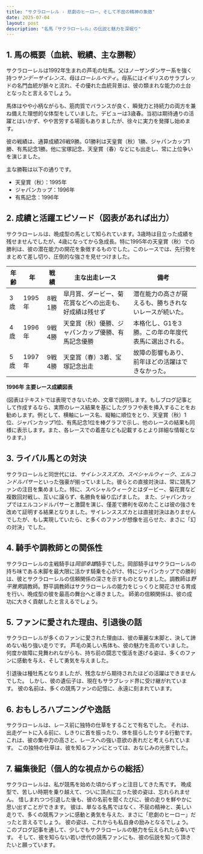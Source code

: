```yaml
---
title: "サクラローレル - 悲劇のヒーロー、そして不屈の精神の象徴"
date: 2025-07-04
layout: post
description: "名馬『サクラローレル』の伝説と魅力を深堀り"
---
```


## 1. 馬の概要（血統、戦績、主な勝鞍）

サクラローレルは1992年生まれの芦毛の牡馬。父はノーザンダンサー系を強く持つ*サンデーサイレンス*、母は*ローレルベティ*。母系にはイギリスのサラブレッドの名門血統が脈々と流れ、その優れた血統背景は、彼の類まれな能力の土台となったと言えるでしょう。

馬体はやや小柄ながらも、筋肉質でバランスが良く、瞬発力と持続力の両方を兼ね備えた理想的な体型をしていました。デビューは3歳春。当初は期待通りの活躍とはいかず、やや苦労する場面もありましたが、徐々に実力を発揮し始めます。

彼の戦績は、通算成績26戦9勝。G1勝利は天皇賞（秋）1勝、ジャパンカップ1勝、有馬記念1勝。他に宝塚記念、天皇賞（春）などにも出走し、常に上位争いを演じました。

主な勝鞍は以下の通りです。

* 天皇賞（秋）：1995年
* ジャパンカップ：1996年
* 有馬記念：1996年


## 2. 成績と活躍エピソード（図表があれば出力）

サクラローレルは、晩成型の馬として知られています。3歳時は目立った成績を残せませんでしたが、4歳になってから急成長。特に1995年の天皇賞（秋）での勝利は、彼の潜在能力の開花を象徴するものでした。このレースでは、先行勢をまとめて差し切り、圧倒的な強さを見せつけました。

| 年齢 | 年 | 戦績 | 主な出走レース | 備考 |
|---|---|---|---|---|
| 3歳 | 1995年 | 8戦1勝 |  皐月賞、ダービー、菊花賞などへの出走も、好成績は残せず | 潜在能力の高さが窺えるも、勝ちきれないレースが続いた。 |
| 4歳 | 1996年 | 9戦4勝 | 天皇賞（秋）優勝、ジャパンカップ優勝、有馬記念優勝 |  本格化し、G1を3勝。この年の年度代表馬に選出される。 |
| 5歳 | 1997年 | 9戦4勝 | 天皇賞（春）3着、宝塚記念出走 |  故障の影響もあり、前年ほどの活躍はできなかった。 |


**1996年 主要レース成績図表**

(図表はテキストでは表現できないため、文章で説明します。もしブログ記事として作成するなら、実際のレース結果を基にしたグラフや表を挿入することをお勧めします。例として、横軸にレース名、縦軸に順位をとり、天皇賞（秋）1位、ジャパンカップ1位、有馬記念1位を棒グラフで示し、他のレースの結果も同様に表示します。また、各レースでの着差なども記載するとより詳細な情報となります。)


## 3. ライバル馬との対決

サクラローレルと同世代には、*サイレンススズカ*、*スペシャルウィーク*、*エルコンドルパサー*といった強豪が揃っていました。彼らとの直接対決は、常に競馬ファンの注目を集めました。特に、スペシャルウィークとはダービー、菊花賞など複数回対戦し、互いに譲らず、名勝負を繰り広げました。  また、ジャパンカップではエルコンドルパサーと激闘を演じ、僅差で勝利を収めたことは彼の強さを改めて証明する結果となりました。サイレンススズカとは直接対決はありませんでしたが、もし実現していたら、と多くのファンが想像を巡らせた、まさに「幻の対決」でした。


## 4. 騎手や調教師との関係性

サクラローレルの主戦騎手は*岡部幸雄*騎手でした。岡部騎手はサクラローレルの持ち味である末脚を最大限に活かす騎乗を心がけ、特にジャパンカップでの勝利は、彼とサクラローレルの信頼関係の深さを示すものとなりました。調教師は*野平雅男*調教師。野平調教師はサクラローレルの能力をじっくりと開花させる育成を行い、晩成型の彼を最高の舞台へと導きました。  師弟の信頼関係は、彼の成功に大きく貢献したと言えるでしょう。


## 5. ファンに愛された理由、引退後の話

サクラローレルが多くのファンに愛された理由は、彼の華麗な末脚と、決して諦めない粘り強い走りです。  芦毛の美しい馬体も、彼の魅力を高めていました。  何度か故障に見舞われながらも、持ち前の闘志で復活を遂げる姿は、多くのファンに感動を与え、そして勇気を与えました。

引退後は種牡馬となりましたが、残念ながら期待されたほどの活躍はできませんでした。  しかし、彼の遺伝子は、現在もサラブレッド界に受け継がれています。  彼の名前は、多くの競馬ファンの記憶に、永遠に刻まれています。


## 6. おもしろハプニングや逸話

サクラローレルは、レース前に独特の仕草をすることで有名でした。  それは、出走ゲートに入る前に、しきりに首を振ったり、体を揺らしたりする行動です。  これは、彼の集中力の高さと、レースへの強い意欲の表れだと考えられています。  この独特の仕草は、彼を知るファンにとっては、おなじみの光景でした。


## 7. 編集後記（個人的な視点からの総括）

サクラローレルは、私が競馬を始めた頃からずっと注目してきた馬です。  晩成型で、苦しい時期を乗り越えて、ついに頂点に立った彼の姿は、忘れられません。  惜しまれつつ引退した後も、彼の名前を聞くたびに、彼の走りを鮮やかに思い出すことができます。  彼は、単なる名馬ではなく、不屈の精神と、美しい走りで、多くの競馬ファンに感動と勇気を与えた、まさに「悲劇のヒーロー」だったと言えるでしょう。  彼の姿は、これからも私自身の励みとなるでしょう。  このブログ記事を通して、少しでもサクラローレルの魅力を伝えられたら幸いです。  そして、彼を知らない若い世代の競馬ファンにも、彼の伝説を知って頂きたいと願っています。

